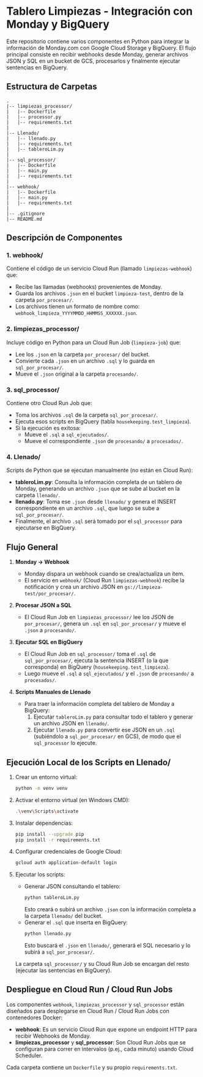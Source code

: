# Tablero Limpiezas - Integración con Monday y BigQuery

Este repositorio contiene varios componentes en Python para integrar la información de Monday.com con Google Cloud Storage y BigQuery. El flujo principal consiste en recibir webhooks desde Monday, generar archivos JSON y SQL en un bucket de GCS, procesarlos y finalmente ejecutar sentencias en BigQuery.

## Estructura de Carpetas
```
.
|-- limpiezas_processor/
|   |-- Dockerfile
|   |-- processor.py
|   |-- requirements.txt
|
|-- Llenado/
|   |-- llenado.py
|   |-- requirements.txt
|   |-- tableroLim.py
|
|-- sql_processor/
|   |-- Dockerfile
|   |-- main.py
|   |-- requirements.txt
|
|-- webhook/
|   |-- Dockerfile
|   |-- main.py
|   |-- requirements.txt
|
|-- .gitignore
|-- README.md
```

## Descripción de Componentes

### 1. **webhook/**

Contiene el código de un servicio Cloud Run (llamado `limpiezas-webhook`) que:
- Recibe las llamadas (webhooks) provenientes de Monday.
- Guarda los archivos `.json` en el bucket `limpieza-test`, dentro de la carpeta `por_procesar/`.
- Los archivos tienen un formato de nombre como: `webhook_limpieza_YYYYMMDD_HHMMSS_XXXXXX.json`.

### 2. **limpiezas_processor/**

Incluye código en Python para un Cloud Run Job (`limpieza-job`) que:
- Lee los `.json` en la carpeta `por_procesar/` del bucket.
- Convierte cada `.json` en un archivo `.sql` y lo guarda en `sql_por_procesar/`.
- Mueve el `.json` original a la carpeta `procesando/`.

### 3. **sql_processor/**

Contiene otro Cloud Run Job que:
- Toma los archivos `.sql` de la carpeta `sql_por_procesar/`.
- Ejecuta esos scripts en BigQuery (tabla `housekeeping.test_limpieza`).
- Si la ejecución es exitosa:
  - Mueve el `.sql` a `sql_ejecutados/`.
  - Mueve el correspondiente `.json` de `procesando/` a `procesados/`.

### 4. **Llenado/**

Scripts de Python que se ejecutan manualmente (no están en Cloud Run):
- **tableroLim.py**: Consulta la información completa de un tablero de Monday, generando un archivo `.json` que se sube al bucket en la carpeta `llenado/`.
- **llenado.py**: Toma ese `.json` desde `llenado/` y genera el INSERT correspondiente en un archivo `.sql`, que luego se sube a `sql_por_procesar/`.
- Finalmente, el archivo `.sql` será tomado por el `sql_processor` para ejecutarse en BigQuery.

## Flujo General

1. **Monday → Webhook**
   - Monday dispara un webhook cuando se crea/actualiza un ítem.
   - El servicio en `webhook/` (Cloud Run `limpiezas-webhook`) recibe la notificación y crea un archivo JSON en `gs://limpieza-test/por_procesar/`.

2. **Procesar JSON a SQL**
   - El Cloud Run Job en `limpiezas_processor/` lee los JSON de `por_procesar/`, genera un `.sql` en `sql_por_procesar/` y mueve el `.json` a `procesando/`.

3. **Ejecutar SQL en BigQuery**
   - El Cloud Run Job en `sql_processor/` toma el `.sql` de `sql_por_procesar/`, ejecuta la sentencia INSERT (o la que corresponda) en BigQuery (`housekeeping.test_limpieza`).
   - Luego mueve el `.sql` a `sql_ejecutados/` y el `.json` de `procesando/` a `procesados/`.

4. **Scripts Manuales de Llenado**
   - Para traer la información completa del tablero de Monday a BigQuery:
     1. Ejecutar `tableroLim.py` para consultar todo el tablero y generar un archivo JSON en `llenado/`.
     2. Ejecutar `llenado.py` para convertir ese JSON en un `.sql` (subiéndolo a `sql_por_procesar/` en GCS), de modo que el `sql_processor` lo ejecute.

## Ejecución Local de los Scripts en **Llenado/**

1. Crear un entorno virtual:
   ```bash
   python -m venv venv
   ```

2. Activar el entorno virtual (en Windows CMD):
   ```bash
   .\venv\Scripts\activate
   ```

3. Instalar dependencias:
   ```bash
   pip install --upgrade pip
   pip install -r requirements.txt
   ```

4. Configurar credenciales de Google Cloud:
   ```bash
   gcloud auth application-default login
   ```

5. Ejecutar los scripts:
   - Generar JSON consultando el tablero:
     ```bash
     python tableroLim.py
     ```
     Esto creará o subirá un archivo `.json` con la información completa a la carpeta `llenado/` del bucket.
   - Generar el `.sql` que inserta en BigQuery:
     ```bash
     python llenado.py
     ```
     Esto buscará el `.json` en `llenado/`, generará el SQL necesario y lo subirá a `sql_por_procesar/`.

   La carpeta `sql_processor/` y su Cloud Run Job se encargan del resto (ejecutar las sentencias en BigQuery).

## Despliegue en Cloud Run / Cloud Run Jobs

Los componentes `webhook`, `limpiezas_processor` y `sql_processor` están diseñados para desplegarse en Cloud Run / Cloud Run Jobs con contenedores Docker:

- **webhook**: Es un servicio Cloud Run que expone un endpoint HTTP para recibir Webhooks de Monday.
- **limpiezas_processor** y **sql_processor**: Son Cloud Run Jobs que se configuran para correr en intervalos (p.ej., cada minuto) usando Cloud Scheduler.

Cada carpeta contiene un `Dockerfile` y su propio `requirements.txt`.

